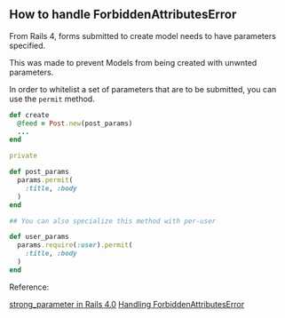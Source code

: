 ## How to handle ForbiddenAttributesError

From Rails 4, forms submitted to create model needs to have parameters specified.

This was made to prevent Models from being created with unwnted parameters.

In order to whitelist a set of parameters that are to be submitted, you can use the `permit` method.

```rb
def create
  @feed = Post.new(post_params)
  ...
end

private

def post_params
  params.permit(
    :title, :body
  )
end

## You can also specialize this method with per-user

def user_params
  params.require(:user).permit(
    :title, :body
  )
end


```

Reference: 


[strong_parameter in Rails 4.0](http://blog.willnet.in/entry/2012/10/26/005901)
[Handling ForbiddenAttributesError](http://jangajan.com/blog/2014/09/24/forbiddenattributeserror-in-rails/)